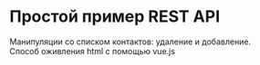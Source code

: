 # Простой пример REST API

Манипуляции со списком контактов: удаление и добавление.  
Способ оживления html с помощью vue.js  
